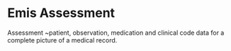 # Emis Assessment
 Assessment ~patient, observation, medication and clinical code data for a complete picture of a medical record.

